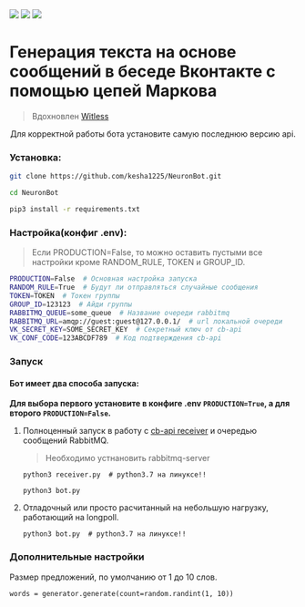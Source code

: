 <img src="https://img.shields.io/badge/License-MIT-yellow.svg">
<img src="https://img.shields.io/badge/python-3.6%2B-%23FFD242">
<img src="https://img.shields.io/badge/code--style-black-%23000000">

<h1>Генерация текста на основе сообщений в беседе Вконтакте с помощью цепей Маркова</h1>

> Вдохновлен [Witless](https://vk.com/witless)

<p align="center">Для корректной работы бота установите самую последнюю версию api.
  
### Установка:
```sh
git clone https://github.com/kesha1225/NeuronBot.git

cd NeuronBot

pip3 install -r requirements.txt
```
### Настройка(конфиг .env):

>Если PRODUCTION=False, то можно оставить пустыми все настройки кроме
RANDOM_RULE, TOKEN и GROUP_ID.
```sh
PRODUCTION=False  # Основная настройка запуска  
RANDOM_RULE=True  # Будут ли отправляться случайные сообщения
TOKEN=TOKEN  # Токен группы
GROUP_ID=123123  # Айди группы
RABBITMQ_QUEUE=some_queue  # Название очереди rabbitmq
RABBITMQ_URL=amqp://guest:guest@127.0.0.1/  # url локальной очереди
VK_SECRET_KEY=SOME_SECRET_KEY  # Секретный ключ от cb-api
VK_CONF_CODE=123ABCDF789  # Код подтверждения cb-api
```

### Запуск

#### Бот имеет два способа запуска:

**Для выбора первого установите в конфиге .env ```PRODUCTION=True```, а 
для второго ```PRODUCTION=False```.**

1) Полноценный запуск в работу с [cb-api
receiver](https://github.com/prostomarkeloff/cbapi-receiver) и 
очередью сообщений RabbitMQ.
    > Необходимо устнановить rabbitmq-server
    
    ```python3
    python3 receiver.py  # python3.7 на линуксе!!
    
    python3 bot.py
    ```
2) Отладочный или просто расчитанный на небольшую нагрузку,
 работающий на longpoll.
    ```python3
    python3 bot.py  # python3.7 на линуксе!!
    ```
### Дополнительные настройки

Размер предложений, по умолчанию от 1 до 10 слов.
```
words = generator.generate(count=random.randint(1, 10)) 
```